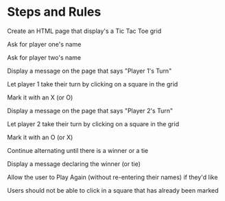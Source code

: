 # Steps and Rules

Create an HTML page that display's a Tic Tac Toe grid

Ask for player one's name 

Ask for player two's name 

Display a message on the page that says "Player 1's Turn" 

Let player 1 take their turn by clicking on a square in the grid

Mark it with an X (or O)

Display a message on the page that says "Player 2's Turn" 

Let player 2 take their turn by clicking on a square in the grid

Mark it with an O (or X)

Continue alternating until there is a winner or a tie

Display a message declaring the winner (or tie)

Allow the user to Play Again (without re-entering their names) if they'd like

Users should not be able to click in a square that has already been marked
